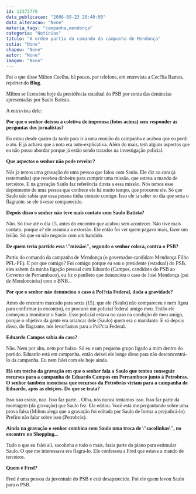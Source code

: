 ```yaml
---
id: 12372770
data_publicacao: "2006-09-23 20:40:00"
data_alteracao: "None"
materia_tags: "campanha,mendonça"
categoria: "Notícias"
titulo: "A ordem partiu do comando da campanha de Mendonça"
sutia: "None"
chapeu: "None"
autor: "None"
imagem: "None"
---
```

<p><P><FONT face=Verdana>Foi o que disse Milton Coelho, há pouco, por telefone, em entrevista a Cec?lia Ramos, repórter do <STRONG>Blog</STRONG>. </FONT></P></p>
<p><P><FONT face=Verdana>Milton se licenciou hoje da presidência estadual do PSB por conta das denúncias apresentadas por Saulo Batista.</FONT></P></p>
<p><P><FONT face=Verdana>A entrevista dele:</FONT></P></p>
<p><P><B><FONT face=Verdana>Por que o senhor deixou a coletiva de imprensa (fotos acima) sem responder às perguntas dos jornalistas?</FONT></P></B></p>
<p><P><FONT face=Verdana>Eu estou desde quatro da tarde para ir a uma reunião da campanha e acabou que eu perdi o ato. E já achava que a nota era auto-explicativa. Além do mais, tem alguns aspectos que eu não posso abordar porque já estão sendo tratados na investigação policial. </FONT></P><B></p>
<p><P><FONT face=Verdana>Que aspectos o senhor não pode revelar?</FONT></P></B></p>
<p><P><FONT face=Verdana>Nós ja temos uma gravação de uma pessoa que falou com Saulo. Ele diz ao cara (à testemunha) que recebeu dinheiro para cumprir uma missão, que estava a mando de terceiros. E na gravação Saulo faz referência direta a essa missão. Nós temos esse depoimento de uma pessoa que conhece ele há muito tempo, que procurou ele. Só que Saulo não sabia que essa pessoa tinha contato comigo. Isso ele ia saber no dia que seria o flagrante, se ele tivesse comparecido.</FONT></P><B></p>
<p><P><FONT face=Verdana>Depois disso o senhor não teve mais contato com Saulo Batista?</FONT></P></B></p>
<p><P><FONT face=Verdana>Não. Só tive até o dia 15, antes do encontro que acabou sem acontecer. Não tive mais contato, porque a? ele assumiu a extorsão. Ele então foi ver quem pagava mais, fazer um leilão. Só que eu não negocio com um bandido. </FONT></P><B></p>
<p><P><FONT face=Verdana>De quem teria partido essa \"missão\", segundo o senhor coloca, contra o PSB?</FONT></P></B></p>
<p><P><FONT face=Verdana>Partiu do comando da campanha de Mendonça (o governador-candidato Mendonça Filho PFL-PE). E por que comigo? Foi comigo porque eu sou o presidente (estadual) do PSB, eles sabem da minha ligação pessoal com Eduardo (Campos, candidato do PSB ao Governo de Pernambuco), eu fiz o panfleto que denunciou o caso de José Mendonça (pai de Mendoncinha) com o BNB... </FONT></P><B></p>
<p><P><FONT face=Verdana>Por que o senhor não denunciou o caso à Pol?cia Federal, dada a gravidade?</FONT></P></B></p>
<p><P><FONT face=Verdana>Antes do encontro marcado para sexta (15), que ele (Saulo) não compareceu e nem ligou para confirmar (o encontro), eu procurei um policial federal amigo meu. Então ele começou a monitorar o Saulo. Esse policial estava no caso na condição de meu amigo, porque o objetivo da gente era arrancar dele (Saulo) quem era o mandante. E só depois disso, do flagrante, nós levar?amos para a Pol?cia Federal. </FONT></P><B></p>
<p><P><FONT face=Verdana>Eduardo Campos sabia do caso?</FONT></P></B></p>
<p><P><FONT face=Verdana>Não. Nem por alto, nem por baixo. Só eu e um pequeno grupo ligado a mim dentro do partido. Eduardo está em campanha, então deixei ele longe disso para não desconcentrá-lo da campanha. Eu nem falei com ele hoje ainda. </FONT></P><B></p>
<p><P><FONT face=Verdana>Há um trecho da gravação em que o senhor fala a Saulo que tentou conseguir recursos para a campanha de Eduardo Campos em Pernambuco junto à Petrobras. O senhor também menciona que recursos da Petrobrás viriam para a campanha de Eduardo, após as eleições. Do que se trata?</FONT></P></B></p>
<p><P><FONT face=Verdana>Isso nao existe, nao. Isso faz parte... Olha, nós nunca tentamos isso. Isso faz parte da montagem (da gravação) que Saulo fez. Ele editou. Você está me perguntando sobre uma prova falsa (Milton alega que a gravação foi editada por Saulo de forma a prejudicá-lo). Prefiro não falar sobre isso (Petrobrás). </FONT></P><B></p>
<p><P><FONT face=Verdana>Ainda na gravação o senhor combina com Saulo uma troca de \"sacolinhas\", no encontro no Shopping...</FONT></B><FONT face=Verdana> </FONT></P></p>
<p><P><FONT face=Verdana>Tudo o que eu falei ali, sacolinha e tudo o mais, fazia parte do plano para estimular Saulo. O que me interessava era flagrá-lo. Ele confessou a Fred que estava a mando de terceiros. </FONT></P><B></p>
<p><P><FONT face=Verdana>Quem é Fred?</FONT></P></B></p>
<p><P><FONT face=Verdana>Fred é uma pessoa da juventude do PSB e está desaparecido. Foi ele quem levou Saulo para o PSB.</FONT></P> </p>
